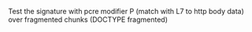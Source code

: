Test the signature with pcre modifier P (match with L7 to http body data) over fragmented chunks (DOCTYPE fragmented)
